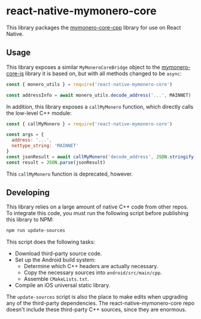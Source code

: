 # react-native-mymonero-core

This library packages the [mymonero-core-cpp](https://github.com/mymonero/mymonero-core-cpp) library for use on React Native.

## Usage

This library exposes a similar `MyMoneroCoreBridge` object to the [mymonero-core-js](https://github.com/mymonero/mymonero-core-js) library it is based on, but with all methods changed to be `async`:

```js
const { monero_utils } = require('react-native-mymonero-core')

const addressInfo = await monero_utils.decode_address('...', MAINNET)
```

In addition, this library exposes a `callMyMonero` function, which directly calls the low-level C++ module:

```js
const { callMyMonero } = require('react-native-mymonero-core')

const args = {
  address: '...',
  nettype_string: 'MAINNET'
}
const jsonResult = await callMyMonero('decode_address', JSON.stringify(args))
const result = JSON.parse(jsonResult)
```

This `callMyMonero` function is deprecated, however.

## Developing

This library relies on a large amount of native C++ code from other repos. To integrate this code, you must run the following script before publishing this library to NPM:

```sh
npm run update-sources
```

This script does the following tasks:

- Download third-party source code.
- Set up the Android build system:
  - Determine which C++ headers are actually necessary.
  - Copy the necessary sources into `android/src/main/cpp`.
  - Assemble `CMakeLists.txt`.
- Compile an iOS universal static library.

The `update-sources` script is also the place to make edits when upgrading any of the third-party dependencies. The react-native-mymonero-core repo doesn't include these third-party C++ sources, since they are enormous.
